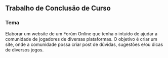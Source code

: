 ## Trabalho de Conclusão de Curso

### Tema

Elaborar um website de um Forúm Online que tenha o intuido de ajudar a comunidade de jogadores de diversas plataformas. O objetivo é criar um site, onde a comunidade possa criar post de dúvidas, sugestões e/ou dicas de diversos jogos.
